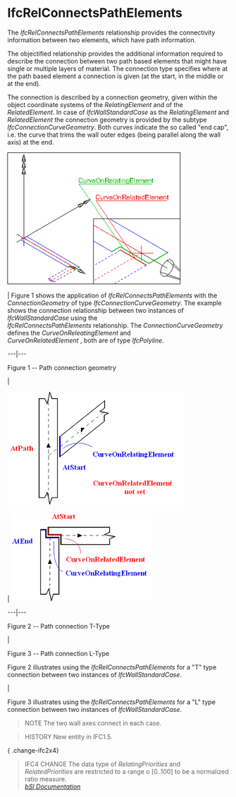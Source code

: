 IfcRelConnectsPathElements
==========================
The _IfcRelConnectsPathElements_ relationship provides the connectivity
information between two elements, which have path information.  
  
The objectified relationship provides the additional information required to
describe the connection between two path based elements that might have single
or multiple layers of material. The connection type specifies where at the
path based element a connection is given (at the start, in the middle or at
the end).  
  
The connection is described by a connection geometry, given within the object
coordinate systems of the _RelatingElement_ and of the _RelatedElement_. In
case of _IfcWallStandardCase_ as the _RelatingElement_ and _RelatedElement_
the connection geometry is provided by the subtype
_IfcConnectionCurveGeometry_. Both curves indicate the so called "end cap",
i.e. the curve that trims the wall outer edges (being parallel along the wall
axis) at the end.  
  
  
  
![wall connection](../figures/ifcrelconnectspathelements-fig1.png)  
  
| Figure 1 shows the application of _IfcRelConnectsPathElements_ with the
_ConnectionGeometry_ of type _IfcConnectionCurveGeometry_. The example shows
the connection relationship between two instances of _IfcWallStandardCase_
using the  
_IfcRelConnectsPathElements_ relationship. The _ConnectionCurveGeometry_
defines the _CurveOnReleatingElement_ and  
_CurveOnRelatedElement_ , both are of type _IfcPolyline_.  
  
---|---  
  
  
  

Figure 1 -- Path connection geometry

  
  
|  
  
  
  
  
  
  
  
![wall connection](../figures/ifcrelconnectspathelements-fig3.png)  
  
|  ![wall connection](../figures/ifcrelconnectspathelements-fig2.png)  
  
  
---|---  
  
  
  

Figure 2 -- Path connection T-Type

  
  
|  

Figure 3 -- Path connection L-Type

  
  
  
  
  
  

Figure 2 illustrates using the _IfcRelConnectsPathElements_ for a "T" type
connection between two instances of _IfcWallStandardCase_.

  
  
|  

Figure 3 illustrates using the _IfcRelConnectsPathElements_ for a "L" type
connection between two instances of _IfcWallStandardCase_.

  
  
  
  
  
  
> NOTE  The two wall axes connect in each case.  
  
  
  
> HISTORY  New entity in IFC1.5.  
  
{ .change-ifc2x4}  
> IFC4 CHANGE  The data type of _RelatingPriorities_ and _RelatedPriorities_
> are restricted to a range o [0..100] to be a normalized ratio measure.  
[ _bSI
Documentation_](https://standards.buildingsmart.org/IFC/DEV/IFC4_2/FINAL/HTML/schema/ifcsharedbldgelements/lexical/ifcrelconnectspathelements.htm)


